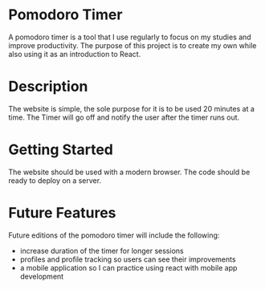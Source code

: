 # Pomodoro Timer

A pomodoro timer is a tool that I use regularly to focus on my studies and improve productivity. The purpose of this project is to create my own while also using it as an introduction to React.

# Description

The website is simple, the sole purpose for it is to be used 20 minutes at a time. The Timer will go off and notify the user after the timer runs out.

# Getting Started

The website should be used with a modern browser. The code should be ready to deploy on a server.

# Future Features

Future editions of the pomodoro timer will include the following:

- increase duration of the timer for longer sessions
- profiles and profile tracking so users can see their improvements
- a mobile application so I can practice using react with mobile app development
